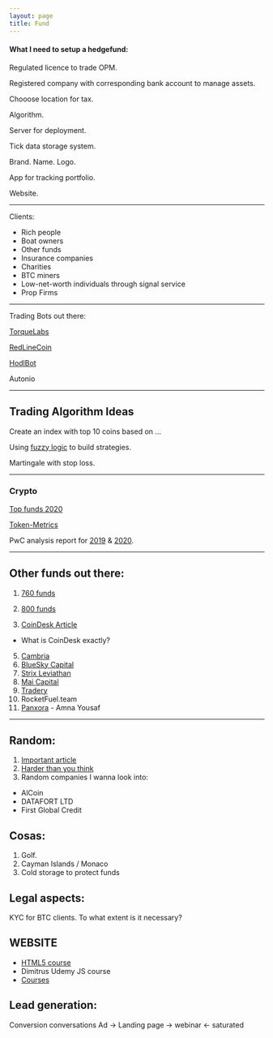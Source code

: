 ```yaml
---
layout: page
title: Fund
---
```


#### What I need to setup a hedgefund:

Regulated licence to trade OPM.

Registered company with corresponding bank account to manage assets.

Chooose location for tax.

Algorithm. 

Server for deployment.

Tick data storage system.

Brand. Name. Logo.

App for tracking portfolio.

Website.

---

Clients:
- Rich people
- Boat owners
- Other funds
- Insurance companies
- Charities
- BTC miners
- Low-net-worth individuals through signal service
- Prop Firms

---
Trading Bots out there:

[TorqueLabs](https://torquelabs.ai)

[RedLineCoin](https://redlinecoin.com)

[HodlBot](https://twitter.com/xietoni)

Autonio

---

## Trading Algorithm Ideas

Create an index with top 10 coins based on ...

Using [fuzzy logic](https://medium.com/@abdulazizalghannami/modeling-trading-decisions-using-fuzzy-logic-ff21c431b961) to build strategies.

Martingale with stop loss.

---
### Crypto

[Top funds 2020](https://blog.tokenmetrics.com/best-crypto-funds/)

[Token-Metrics](https://tokenmetrics.com/?ref=moon)

PwC analysis report for [2019](https://www.pwc.com/gx/en/financial-services/fintech/assets/pwc-elwood-2019-annual-crypto-hedge-fund-report.pdf) & [2020](https://www.pwc.com/gx/en/financial-services/pdf/pwc-elwood-annual-crypto-hedge-fund-report-may-2020.pdf).

---

## Other funds out there:

1. [760 funds](https://cryptofundresearch.com/crypto-fund-list-sample-at1?gclid=CjwKCAjwsO_4BRBBEiwAyagRTargZtT73V1j-4cvT8Bj-T6nTADEN_KpXGUhWlaN6G1Y6j14JNUZ0xoCj-sQAvD_BwE)

2. [800 funds](https://cryptofundlist.com/)
3. [CoinDesk Article](https://www.coindesk.com/ex-kraken-trading-head-leads-crypto-quant-fund-with-23m-in-assets-2-3b-in-trades)
 - What is CoinDesk exactly?
5. [Cambria](https://www.coindesk.com/cambrian-raises-4m-to-run-25m-crypto-quant-fund)
6. [BlueSky Capital](https://www.blueskycapitalmanagement.com/systematic-crypto/)
7. [Strix Leviathan](https://cryptoslate.com/strix-leviathan-the-crypto-quant-fund-thats-beating-the-market-with-a-differentiated-investment-approach/)
8. [Mai Capital](https://www.financemagnates.com/cryptocurrency/maicapital-launches-bitcoin-based-quant-fund/)
10. [Tradery](http://tradery.io/)
12. RocketFuel.team
13. [Panxora](https://panxora.io/) - Amna Yousaf

---
## Random:

1. [Important article](https://www.euromoney.com/article/b1mhf1sxvlphb3/cryptos-crash-but-never-die-and-funds-of-funds-can-profit)
2. [Harder than you think](https://www.tokendaily.co/blog/why-building-a-quant-fund-in-crypto-is-harder-than-people-think)
3. Random companies I wanna look into:
  * AlCoin
  * DATAFORT LTD
  * First Global Credit



## Cosas:

1. Golf.
2. Cayman Islands / Monaco
3. Cold storage to protect funds

## Legal aspects:

KYC for BTC clients. To what extent is it necessary?

## WEBSITE

* [HTML5 course](https://www.youtube.com/watch?v=DPnqb74Smug)
* Dimitrus Udemy JS course
* [Courses](https://studywebdevelopment.com/web-development-courses.html)

## Lead generation:

Conversion conversations
Ad -> Landing page -> webinar  <- saturated

